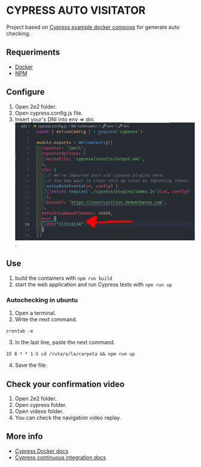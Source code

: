 # CYPRESS AUTO VISITATOR

Project based on [Cypress example docker compose](https://github.com/cypress-io/cypress-example-docker-compose) for generate auto checking.

## Requeriments
- [Docker](https://docs.docker.com/compose/install/)
- [NPM](https://docs.npmjs.com/downloading-and-installing-node-js-and-npm)

## Configure

1. Open 2e2 folder.
2. Open cypress.config.js file.
3. Insert your's DNI into env => dni.
![foto de configuración](/config.jpg "Donde insertar el DNI").

## Use

1. build the containers with `npm run build`
2. start the web application and run Cypress tests with `npm run up`

### Autochecking in ubuntu

1. Open a terminal.
2. Write the next command.
````
crontab -e

````
3. In the last line, paste the next command.
````
15 8 * * 1-5 cd /ruta/a/la/carpeta && npm run up

````
4. Save the file.

## Check your confirmation video

1. Open 2e2 folder.
2. Open cypress folder.
3. Open videos folder.
4. You can check the navigation video replay.

## More info

- [Cypress Docker docs](https://on.cypress.io/docker)
- [Cypress continuous integration docs](https://on.cypress.io/ci)



